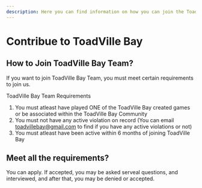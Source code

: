```yaml
---
description: Here you can find information on how you can join the ToadVille Bay Team
---
```


# Contribue to ToadVille Bay



## How to Join ToadVille Bay Team?

If you want to join ToadVille Bay Team, you must meet certain requirements to join us.

ToadVille Bay Team Requirements

1. You must atleast have played ONE of the ToadVille Bay created games or be associated within the ToadVille Bay Community
2. You must not have any active violation on record (You can email toadvillebay@gmail.com to find if you have any active violations or not)
3. You must atleast have been active within 6 months of joining ToadVille Bay

## Meet all the requirements?

You can apply. If accepted, you may be asked serveal questions, and interviewed, and after that, you may be denied or accepted.

